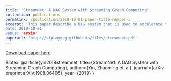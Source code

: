```yaml
---
title: "StreamNet: A DAG System with Streaming Graph Computing"
collection: publications
permalink: /publication/2019-10-01-paper-title-number-3
excerpt: 'This paper describe a DAG system that is used to accelerate the block-chain TPS"
date: 2019-10-01
venue: 'arxiv'
paperurl: 'http://stplaydog.github.io/files/streamnet.pdf'
---
```

[Download paper here](http://stplaydog.github.io/files/streamnet.pdf)

Bibtex: @article{yin2019streamnet,
  title={StreamNet: A DAG System with Streaming Graph Computing},
  author={Yin, Zhaoming et. al},
  journal={arXiv preprint arXiv:1908.06405},
  year={2019}
} 
